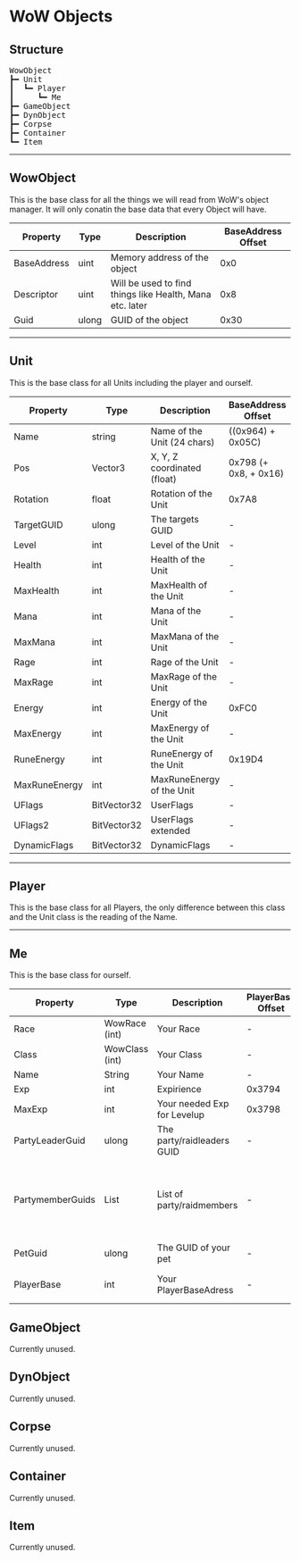 # WoW Objects

## Structure

<pre>
WowObject
┣━ Unit
┃  ┗━ Player
┃     ┗━ Me
┣━ GameObject
┣━ DynObject
┣━ Corpse
┣━ Container
┗━ Item
</pre>

* * *

## WowObject

This is the base class for all the things we will read from WoW's object manager. It will only conatin the base data that every Object will have.

| Property    | Type  | Description                                              | BaseAddress Offset |
|-------------|-------|----------------------------------------------------------|--------------------|
| BaseAddress | uint  | Memory address of the object                             | 0x0                |
| Descriptor  | uint  | Will be used to find things like Health, Mana etc. later | 0x8                |
| Guid        | ulong | GUID of the object                                       | 0x30               |

* * *

## Unit

This is the base class for all Units including the player and ourself.

| Property      | Type        | Description                 | BaseAddress Offset    | Descriptor Offset |
|---------------|-------------|-----------------------------|-----------------------|-------------------|
| Name          | string      | Name of the Unit (24 chars) | ((0x964) + 0x05C)     | -                 |
| Pos           | Vector3     | X, Y, Z coordinated (float) | 0x798 (+ 0x8, + 0x16) | -                 |
| Rotation      | float       | Rotation of the Unit        | 0x7A8                 | -                 |
| TargetGUID    | ulong       | The targets GUID            | -                     | 0x48              |
| Level         | int         | Level of the Unit           | -                     | 0xD8              |
| Health        | int         | Health of the Unit          | -                     | 0x60              |
| MaxHealth     | int         | MaxHealth of the Unit       | -                     | 0x80              |
| Mana          | int         | Mana of the Unit            | -                     | 0x64              |
| MaxMana       | int         | MaxMana of the Unit         | -                     | 0x84              |
| Rage          | int         | Rage of the Unit            | -                     | 0x68              |
| MaxRage       | int         | MaxRage of the Unit         | -                     | -                 |
| Energy        | int         | Energy of the Unit          | 0xFC0                 | -                 |
| MaxEnergy     | int         | MaxEnergy of the Unit       | -                     | -                 |
| RuneEnergy    | int         | RuneEnergy of the Unit      | 0x19D4                |                   |
| MaxRuneEnergy | int         | MaxRuneEnergy of the Unit   | -                     | -                 |
| UFlags        | BitVector32 | UserFlags                   | -                     | 0xEC              |
| UFlags2       | BitVector32 | UserFlags extended          | -                     | 0xF0              |
| DynamicFlags  | BitVector32 | DynamicFlags                | -                     | 0x240             |

* * *

## Player

This is the base class for all Players, the only difference between this class and the Unit class is the reading of the Name.

* * *

## Me

This is the base class for ourself.

| Property         | Type           | Description                 | PlayerBase Offset | Static Offset                                                           |
|------------------|----------------|-----------------------------|-------------------|-------------------------------------------------------------------------|
| Race             | WowRace (int)  | Your Race                   | -                 | 0xC79E88                                                                |
| Class            | WowClass (int) | Your Class                  | -                 | 0xC79E89                                                                |
| Name             | String         | Your Name                   | -                 | 0xC79D18                                                                |
| Exp              | int            | Expirience                  | 0x3794            | -                                                                       |
| MaxExp           | int            | Your needed Exp for Levelup | 0x3798            | -                                                                       |
| PartyLeaderGuid  | ulong          | The party/raidleaders GUID  | -                 | 0xBD1968 or 0xBD1990                                                    |
| PartymemberGuids | List<ulong>    | List of party/raidmembers   | -                 | 0xBD1948 + (0x8 * player (1 - 4)) or 0xBF8258 + (0x50 * player (1 - 40) |
| PetGuid          | ulong          | The GUID of your pet        | -                 | 0xC234D0                                                                |
| PlayerBase       | int            | Your PlayerBaseAdress       | -                 | ((0xCD87A8) + 0x34) + 0x24)                                             |
## GameObject

Currently unused.

## DynObject

Currently unused.

## Corpse

Currently unused.

## Container

Currently unused.

## Item

Currently unused.